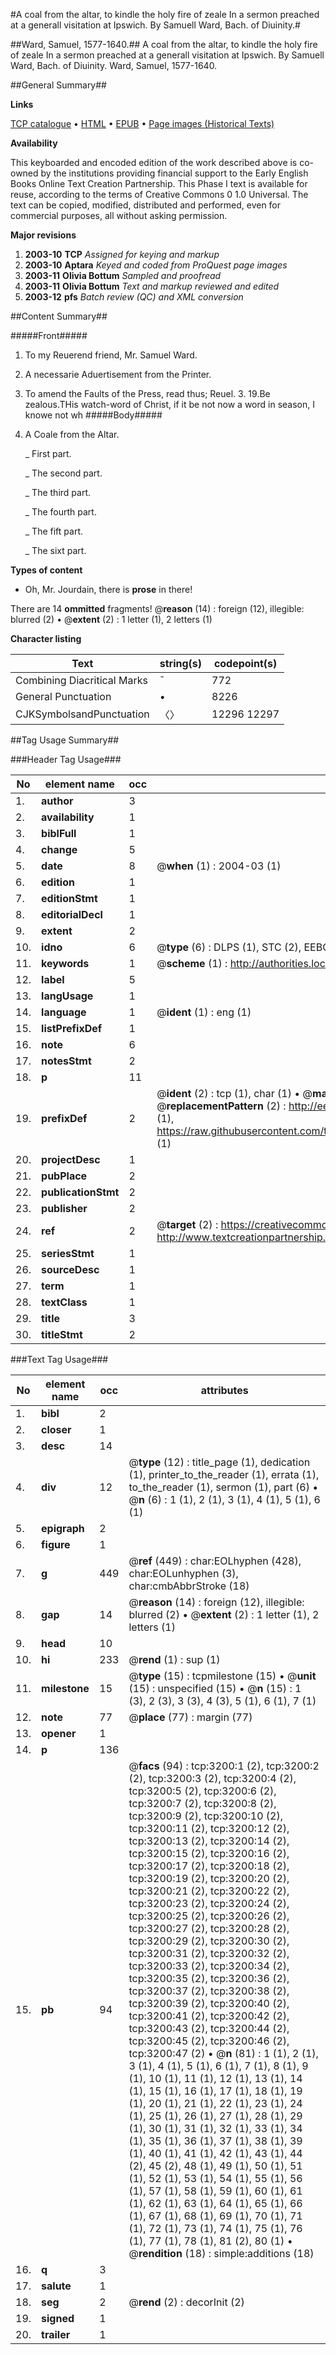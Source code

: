 #A coal from the altar, to kindle the holy fire of zeale In a sermon preached at a generall visitation at Ipswich. By Samuell Ward, Bach. of Diuinity.#

##Ward, Samuel, 1577-1640.##
A coal from the altar, to kindle the holy fire of zeale In a sermon preached at a generall visitation at Ipswich. By Samuell Ward, Bach. of Diuinity.
Ward, Samuel, 1577-1640.

##General Summary##

**Links**

[TCP catalogue](http://www.ota.ox.ac.uk/tcp/)  • 
[HTML](http://tei.it.ox.ac.uk/tcp/Texts-HTML/free/A14/A14736.html)  • 
[EPUB](http://tei.it.ox.ac.uk/tcp/Texts-EPUB/free/A14/A14736.epub) • 
[Page images (Historical Texts)](https://data.historicaltexts.jisc.ac.uk/view?pubId=eebo-99838811e&pageId=eebo-99838811e-3200-1)

**Availability**

This keyboarded and encoded edition of the
	       work described above is co-owned by the institutions
	       providing financial support to the Early English Books
	       Online Text Creation Partnership. This Phase I text is
	       available for reuse, according to the terms of Creative
	       Commons 0 1.0 Universal. The text can be copied,
	       modified, distributed and performed, even for
	       commercial purposes, all without asking permission.

**Major revisions**

1. __2003-10__ __TCP__ *Assigned for keying and markup*
1. __2003-10__ __Aptara__ *Keyed and coded from ProQuest page images*
1. __2003-11__ __Olivia Bottum__ *Sampled and proofread*
1. __2003-11__ __Olivia Bottum__ *Text and markup reviewed and edited*
1. __2003-12__ __pfs__ *Batch review (QC) and XML conversion*

##Content Summary##

#####Front#####

1. To my Reuerend friend, Mr. Samuel
Ward.

1. A necessarie Aduertisement from the
Printer.

1. To amend the Faults of the Press,
read thus;
Reuel. 3. 19.Be zealous.THis watch-word of Christ,
if it be not now a word in
season, I knowe not wh
#####Body#####

1. A Coale from the Altar.

    _ First part.

    _ The second part.

    _ The third part.

    _ The fourth part.

    _ The fift part.

    _ The sixt part.

**Types of content**

  * Oh, Mr. Jourdain, there is **prose** in there!

There are 14 **ommitted** fragments! 
 @__reason__ (14) : foreign (12), illegible: blurred (2)  •  @__extent__ (2) : 1 letter (1), 2 letters (1)

**Character listing**


|Text|string(s)|codepoint(s)|
|---|---|---|
|Combining             Diacritical Marks|̄|772|
|General Punctuation|•|8226|
|CJKSymbolsandPunctuation|〈〉|12296 12297|

##Tag Usage Summary##

###Header Tag Usage###

|No|element name|occ|attributes|
|---|---|---|---|
|1.|__author__|3||
|2.|__availability__|1||
|3.|__biblFull__|1||
|4.|__change__|5||
|5.|__date__|8| @__when__ (1) : 2004-03 (1)|
|6.|__edition__|1||
|7.|__editionStmt__|1||
|8.|__editorialDecl__|1||
|9.|__extent__|2||
|10.|__idno__|6| @__type__ (6) : DLPS (1), STC (2), EEBO-CITATION (1), PROQUEST (1), VID (1)|
|11.|__keywords__|1| @__scheme__ (1) : http://authorities.loc.gov/ (1)|
|12.|__label__|5||
|13.|__langUsage__|1||
|14.|__language__|1| @__ident__ (1) : eng (1)|
|15.|__listPrefixDef__|1||
|16.|__note__|6||
|17.|__notesStmt__|2||
|18.|__p__|11||
|19.|__prefixDef__|2| @__ident__ (2) : tcp (1), char (1)  •  @__matchPattern__ (2) : ([0-9\-]+):([0-9IVX]+) (1), (.+) (1)  •  @__replacementPattern__ (2) : http://eebo.chadwyck.com/downloadtiff?vid=$1&page=$2 (1), https://raw.githubusercontent.com/textcreationpartnership/Texts/master/tcpchars.xml#$1 (1)|
|20.|__projectDesc__|1||
|21.|__pubPlace__|2||
|22.|__publicationStmt__|2||
|23.|__publisher__|2||
|24.|__ref__|2| @__target__ (2) : https://creativecommons.org/publicdomain/zero/1.0/ (1), http://www.textcreationpartnership.org/docs/. (1)|
|25.|__seriesStmt__|1||
|26.|__sourceDesc__|1||
|27.|__term__|1||
|28.|__textClass__|1||
|29.|__title__|3||
|30.|__titleStmt__|2||


###Text Tag Usage###

|No|element name|occ|attributes|
|---|---|---|---|
|1.|__bibl__|2||
|2.|__closer__|1||
|3.|__desc__|14||
|4.|__div__|12| @__type__ (12) : title_page (1), dedication (1), printer_to_the_reader (1), errata (1), to_the_reader (1), sermon (1), part (6)  •  @__n__ (6) : 1 (1), 2 (1), 3 (1), 4 (1), 5 (1), 6 (1)|
|5.|__epigraph__|2||
|6.|__figure__|1||
|7.|__g__|449| @__ref__ (449) : char:EOLhyphen (428), char:EOLunhyphen (3), char:cmbAbbrStroke (18)|
|8.|__gap__|14| @__reason__ (14) : foreign (12), illegible: blurred (2)  •  @__extent__ (2) : 1 letter (1), 2 letters (1)|
|9.|__head__|10||
|10.|__hi__|233| @__rend__ (1) : sup (1)|
|11.|__milestone__|15| @__type__ (15) : tcpmilestone (15)  •  @__unit__ (15) : unspecified (15)  •  @__n__ (15) : 1 (3), 2 (3), 3 (3), 4 (3), 5 (1), 6 (1), 7 (1)|
|12.|__note__|77| @__place__ (77) : margin (77)|
|13.|__opener__|1||
|14.|__p__|136||
|15.|__pb__|94| @__facs__ (94) : tcp:3200:1 (2), tcp:3200:2 (2), tcp:3200:3 (2), tcp:3200:4 (2), tcp:3200:5 (2), tcp:3200:6 (2), tcp:3200:7 (2), tcp:3200:8 (2), tcp:3200:9 (2), tcp:3200:10 (2), tcp:3200:11 (2), tcp:3200:12 (2), tcp:3200:13 (2), tcp:3200:14 (2), tcp:3200:15 (2), tcp:3200:16 (2), tcp:3200:17 (2), tcp:3200:18 (2), tcp:3200:19 (2), tcp:3200:20 (2), tcp:3200:21 (2), tcp:3200:22 (2), tcp:3200:23 (2), tcp:3200:24 (2), tcp:3200:25 (2), tcp:3200:26 (2), tcp:3200:27 (2), tcp:3200:28 (2), tcp:3200:29 (2), tcp:3200:30 (2), tcp:3200:31 (2), tcp:3200:32 (2), tcp:3200:33 (2), tcp:3200:34 (2), tcp:3200:35 (2), tcp:3200:36 (2), tcp:3200:37 (2), tcp:3200:38 (2), tcp:3200:39 (2), tcp:3200:40 (2), tcp:3200:41 (2), tcp:3200:42 (2), tcp:3200:43 (2), tcp:3200:44 (2), tcp:3200:45 (2), tcp:3200:46 (2), tcp:3200:47 (2)  •  @__n__ (81) : 1 (1), 2 (1), 3 (1), 4 (1), 5 (1), 6 (1), 7 (1), 8 (1), 9 (1), 10 (1), 11 (1), 12 (1), 13 (1), 14 (1), 15 (1), 16 (1), 17 (1), 18 (1), 19 (1), 20 (1), 21 (1), 22 (1), 23 (1), 24 (1), 25 (1), 26 (1), 27 (1), 28 (1), 29 (1), 30 (1), 31 (1), 32 (1), 33 (1), 34 (1), 35 (1), 36 (1), 37 (1), 38 (1), 39 (1), 40 (1), 41 (1), 42 (1), 43 (1), 44 (2), 45 (2), 48 (1), 49 (1), 50 (1), 51 (1), 52 (1), 53 (1), 54 (1), 55 (1), 56 (1), 57 (1), 58 (1), 59 (1), 60 (1), 61 (1), 62 (1), 63 (1), 64 (1), 65 (1), 66 (1), 67 (1), 68 (1), 69 (1), 70 (1), 71 (1), 72 (1), 73 (1), 74 (1), 75 (1), 76 (1), 77 (1), 78 (1), 81 (2), 80 (1)  •  @__rendition__ (18) : simple:additions (18)|
|16.|__q__|3||
|17.|__salute__|1||
|18.|__seg__|2| @__rend__ (2) : decorInit (2)|
|19.|__signed__|1||
|20.|__trailer__|1||

